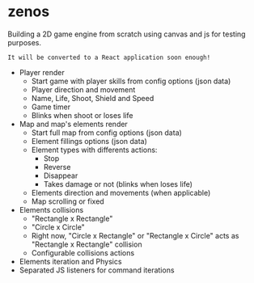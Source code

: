 # zenos

Building a 2D game engine from scratch using canvas and js for testing purposes.

```
It will be converted to a React application soon enough!
```

 * Player render
	- Start game with player skills from config options (json data)
	- Player direction and movement
	- Name, Life, Shoot, Shield and Speed
	- Game timer
	- Blinks when shoot or loses life
 * Map and map's elements render
	- Start full map from config options (json data)
	- Element fillings options (json data)
	- Element types with differents actions:
		+ Stop
		+ Reverse
		+ Disappear
		+ Takes damage or not (blinks when loses life)
	- Elements direction and movements (when applicable)
	- Map scrolling or fixed
 * Elements collisions
	- "Rectangle x Rectangle"
	- "Circle x Circle"
	- Right now, "Circle x Rectangle" or "Rectangle x Circle" acts as "Rectangle x Rectangle" collision
	- Configurable collisions actions
 * Elements iteration and Physics
 * Separated JS listeners for command iterations
